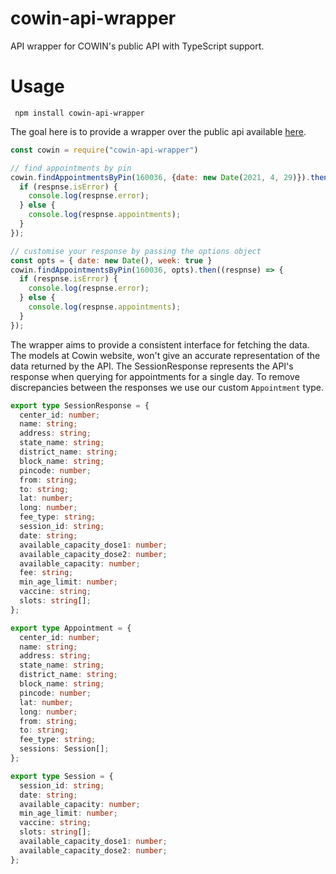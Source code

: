 # cowin-api-wrapper
API wrapper for COWIN's public API with TypeScript support.

# Usage
``` npm install cowin-api-wrapper```

The goal here is to provide a wrapper over the public api available [here](https://apisetu.gov.in/public/marketplace/api/cowin).
```javascript
const cowin = require("cowin-api-wrapper")

// find appointments by pin
cowin.findAppointmentsByPin(160036, {date: new Date(2021, 4, 29)}).then((respnse) => {
  if (respnse.isError) {
    console.log(respnse.error);
  } else {
    console.log(respnse.appointments);
  }
});

// customise your response by passing the options object
const opts = { date: new Date(), week: true }
cowin.findAppointmentsByPin(160036, opts).then((respnse) => {
  if (respnse.isError) {
    console.log(respnse.error);
  } else {
    console.log(respnse.appointments);
  }
});
```

The wrapper aims to provide a consistent interface for fetching the data. The models at Cowin website, won't give an accurate representation of the data returned by the API. The SessionResponse represents the API's response when querying for appointments for a single day. To remove discrepancies between the responses we use our custom ```Appointment``` type.
```typescript
export type SessionResponse = {
  center_id: number;
  name: string;
  address: string;
  state_name: string;
  district_name: string;
  block_name: string;
  pincode: number;
  from: string;
  to: string;
  lat: number;
  long: number;
  fee_type: string;
  session_id: string;
  date: string;
  available_capacity_dose1: number;
  available_capacity_dose2: number;
  available_capacity: number;
  fee: string;
  min_age_limit: number;
  vaccine: string;
  slots: string[];
};

export type Appointment = {
  center_id: number;
  name: string;
  address: string;
  state_name: string;
  district_name: string;
  block_name: string;
  pincode: number;
  lat: number;
  long: number;
  from: string;
  to: string;
  fee_type: string;
  sessions: Session[];
};

export type Session = {
  session_id: string;
  date: string;
  available_capacity: number;
  min_age_limit: number;
  vaccine: string;
  slots: string[];
  available_capacity_dose1: number;
  available_capacity_dose2: number;
};
```
